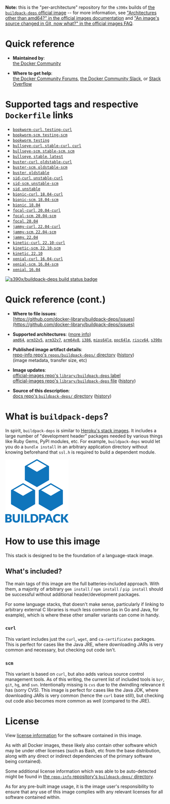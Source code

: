 <!--

********************************************************************************

WARNING:

    DO NOT EDIT "buildpack-deps/README.md"

    IT IS AUTO-GENERATED

    (from the other files in "buildpack-deps/" combined with a set of templates)

********************************************************************************

-->

**Note:** this is the "per-architecture" repository for the `s390x` builds of [the `buildpack-deps` official image](https://hub.docker.com/_/buildpack-deps) -- for more information, see ["Architectures other than amd64?" in the official images documentation](https://github.com/docker-library/official-images#architectures-other-than-amd64) and ["An image's source changed in Git, now what?" in the official images FAQ](https://github.com/docker-library/faq#an-images-source-changed-in-git-now-what).

# Quick reference

-	**Maintained by**:  
	[the Docker Community](https://github.com/docker-library/buildpack-deps)

-	**Where to get help**:  
	[the Docker Community Forums](https://forums.docker.com/), [the Docker Community Slack](https://dockr.ly/slack), or [Stack Overflow](https://stackoverflow.com/search?tab=newest&q=docker)

# Supported tags and respective `Dockerfile` links

-	[`bookworm-curl`, `testing-curl`](https://github.com/docker-library/buildpack-deps/blob/84e7e46026131a108a6480e5ed2969e8acf2d4e2/debian/bookworm/curl/Dockerfile)
-	[`bookworm-scm`, `testing-scm`](https://github.com/docker-library/buildpack-deps/blob/84e7e46026131a108a6480e5ed2969e8acf2d4e2/debian/bookworm/scm/Dockerfile)
-	[`bookworm`, `testing`](https://github.com/docker-library/buildpack-deps/blob/84e7e46026131a108a6480e5ed2969e8acf2d4e2/debian/bookworm/Dockerfile)
-	[`bullseye-curl`, `stable-curl`, `curl`](https://github.com/docker-library/buildpack-deps/blob/98a5ab81d47a106c458cdf90733df0ee8beea06c/debian/bullseye/curl/Dockerfile)
-	[`bullseye-scm`, `stable-scm`, `scm`](https://github.com/docker-library/buildpack-deps/blob/65d69325ad741cea6dee20781c1faaab2e003d87/debian/bullseye/scm/Dockerfile)
-	[`bullseye`, `stable`, `latest`](https://github.com/docker-library/buildpack-deps/blob/65d69325ad741cea6dee20781c1faaab2e003d87/debian/bullseye/Dockerfile)
-	[`buster-curl`, `oldstable-curl`](https://github.com/docker-library/buildpack-deps/blob/98a5ab81d47a106c458cdf90733df0ee8beea06c/debian/buster/curl/Dockerfile)
-	[`buster-scm`, `oldstable-scm`](https://github.com/docker-library/buildpack-deps/blob/65d69325ad741cea6dee20781c1faaab2e003d87/debian/buster/scm/Dockerfile)
-	[`buster`, `oldstable`](https://github.com/docker-library/buildpack-deps/blob/65d69325ad741cea6dee20781c1faaab2e003d87/debian/buster/Dockerfile)
-	[`sid-curl`, `unstable-curl`](https://github.com/docker-library/buildpack-deps/blob/98a5ab81d47a106c458cdf90733df0ee8beea06c/debian/sid/curl/Dockerfile)
-	[`sid-scm`, `unstable-scm`](https://github.com/docker-library/buildpack-deps/blob/65d69325ad741cea6dee20781c1faaab2e003d87/debian/sid/scm/Dockerfile)
-	[`sid`, `unstable`](https://github.com/docker-library/buildpack-deps/blob/65d69325ad741cea6dee20781c1faaab2e003d87/debian/sid/Dockerfile)
-	[`bionic-curl`, `18.04-curl`](https://github.com/docker-library/buildpack-deps/blob/98a5ab81d47a106c458cdf90733df0ee8beea06c/ubuntu/bionic/curl/Dockerfile)
-	[`bionic-scm`, `18.04-scm`](https://github.com/docker-library/buildpack-deps/blob/65d69325ad741cea6dee20781c1faaab2e003d87/ubuntu/bionic/scm/Dockerfile)
-	[`bionic`, `18.04`](https://github.com/docker-library/buildpack-deps/blob/98a5ab81d47a106c458cdf90733df0ee8beea06c/ubuntu/bionic/Dockerfile)
-	[`focal-curl`, `20.04-curl`](https://github.com/docker-library/buildpack-deps/blob/98a5ab81d47a106c458cdf90733df0ee8beea06c/ubuntu/focal/curl/Dockerfile)
-	[`focal-scm`, `20.04-scm`](https://github.com/docker-library/buildpack-deps/blob/65d69325ad741cea6dee20781c1faaab2e003d87/ubuntu/focal/scm/Dockerfile)
-	[`focal`, `20.04`](https://github.com/docker-library/buildpack-deps/blob/98a5ab81d47a106c458cdf90733df0ee8beea06c/ubuntu/focal/Dockerfile)
-	[`jammy-curl`, `22.04-curl`](https://github.com/docker-library/buildpack-deps/blob/e2fc735283ba4e96efc3e4acf2b74bc3eccbf327/ubuntu/jammy/curl/Dockerfile)
-	[`jammy-scm`, `22.04-scm`](https://github.com/docker-library/buildpack-deps/blob/e2fc735283ba4e96efc3e4acf2b74bc3eccbf327/ubuntu/jammy/scm/Dockerfile)
-	[`jammy`, `22.04`](https://github.com/docker-library/buildpack-deps/blob/e2fc735283ba4e96efc3e4acf2b74bc3eccbf327/ubuntu/jammy/Dockerfile)
-	[`kinetic-curl`, `22.10-curl`](https://github.com/docker-library/buildpack-deps/blob/c96f4f3e1d5bc19fba5c652f57af0a35bb929718/ubuntu/kinetic/curl/Dockerfile)
-	[`kinetic-scm`, `22.10-scm`](https://github.com/docker-library/buildpack-deps/blob/c96f4f3e1d5bc19fba5c652f57af0a35bb929718/ubuntu/kinetic/scm/Dockerfile)
-	[`kinetic`, `22.10`](https://github.com/docker-library/buildpack-deps/blob/c96f4f3e1d5bc19fba5c652f57af0a35bb929718/ubuntu/kinetic/Dockerfile)
-	[`xenial-curl`, `16.04-curl`](https://github.com/docker-library/buildpack-deps/blob/93d2a6f64abe6787b7dd25c7d5322af1fa2e3f55/ubuntu/xenial/curl/Dockerfile)
-	[`xenial-scm`, `16.04-scm`](https://github.com/docker-library/buildpack-deps/blob/65d69325ad741cea6dee20781c1faaab2e003d87/ubuntu/xenial/scm/Dockerfile)
-	[`xenial`, `16.04`](https://github.com/docker-library/buildpack-deps/blob/98a5ab81d47a106c458cdf90733df0ee8beea06c/ubuntu/xenial/Dockerfile)

[![s390x/buildpack-deps build status badge](https://img.shields.io/jenkins/s/https/doi-janky.infosiftr.net/job/multiarch/job/s390x/job/buildpack-deps.svg?label=s390x/buildpack-deps%20%20build%20job)](https://doi-janky.infosiftr.net/job/multiarch/job/s390x/job/buildpack-deps/)

# Quick reference (cont.)

-	**Where to file issues**:  
	[https://github.com/docker-library/buildpack-deps/issues](https://github.com/docker-library/buildpack-deps/issues)

-	**Supported architectures**: ([more info](https://github.com/docker-library/official-images#architectures-other-than-amd64))  
	[`amd64`](https://hub.docker.com/r/amd64/buildpack-deps/), [`arm32v5`](https://hub.docker.com/r/arm32v5/buildpack-deps/), [`arm32v7`](https://hub.docker.com/r/arm32v7/buildpack-deps/), [`arm64v8`](https://hub.docker.com/r/arm64v8/buildpack-deps/), [`i386`](https://hub.docker.com/r/i386/buildpack-deps/), [`mips64le`](https://hub.docker.com/r/mips64le/buildpack-deps/), [`ppc64le`](https://hub.docker.com/r/ppc64le/buildpack-deps/), [`riscv64`](https://hub.docker.com/r/riscv64/buildpack-deps/), [`s390x`](https://hub.docker.com/r/s390x/buildpack-deps/)

-	**Published image artifact details**:  
	[repo-info repo's `repos/buildpack-deps/` directory](https://github.com/docker-library/repo-info/blob/master/repos/buildpack-deps) ([history](https://github.com/docker-library/repo-info/commits/master/repos/buildpack-deps))  
	(image metadata, transfer size, etc)

-	**Image updates**:  
	[official-images repo's `library/buildpack-deps` label](https://github.com/docker-library/official-images/issues?q=label%3Alibrary%2Fbuildpack-deps)  
	[official-images repo's `library/buildpack-deps` file](https://github.com/docker-library/official-images/blob/master/library/buildpack-deps) ([history](https://github.com/docker-library/official-images/commits/master/library/buildpack-deps))

-	**Source of this description**:  
	[docs repo's `buildpack-deps/` directory](https://github.com/docker-library/docs/tree/master/buildpack-deps) ([history](https://github.com/docker-library/docs/commits/master/buildpack-deps))

# What is `buildpack-deps`?

In spirit, `buildpack-deps` is similar to [Heroku's stack images](https://github.com/heroku/stack-images/blob/master/bin/cedar.sh). It includes a large number of "development header" packages needed by various things like Ruby Gems, PyPI modules, etc. For example, `buildpack-deps` would let you do a `bundle install` in an arbitrary application directory without knowing beforehand that `ssl.h` is required to build a dependent module.

![logo](https://raw.githubusercontent.com/docker-library/docs/01c12653951b2fe592c1f93a13b4e289ada0e3a1/buildpack-deps/logo.png)

# How to use this image

This stack is designed to be the foundation of a language-stack image.

## What's included?

The main tags of this image are the full batteries-included approach. With them, a majority of arbitrary `gem install` / `npm install` / `pip install` should be successful without additional header/development packages.

For some language stacks, that doesn't make sense, particularly if linking to arbitrary external C libraries is much less common (as in Go and Java, for example), which is where these other smaller variants can come in handy.

### `curl`

This variant includes just the `curl`, `wget`, and `ca-certificates` packages. This is perfect for cases like the Java JRE, where downloading JARs is very common and necessary, but checking out code isn't.

### `scm`

This variant is based on `curl`, but also adds various source control management tools. As of this writing, the current list of included tools is `bzr`, `git`, `hg`, and `svn`. Intentionally missing is `cvs` due to the dwindling relevance it has (sorry CVS). This image is perfect for cases like the Java JDK, where downloading JARs is very common (hence the `curl` base still), but checking out code also becomes more common as well (compared to the JRE).

# License

View [license information](https://www.debian.org/social_contract#guidelines) for the software contained in this image.

As with all Docker images, these likely also contain other software which may be under other licenses (such as Bash, etc from the base distribution, along with any direct or indirect dependencies of the primary software being contained).

Some additional license information which was able to be auto-detected might be found in [the `repo-info` repository's `buildpack-deps/` directory](https://github.com/docker-library/repo-info/tree/master/repos/buildpack-deps).

As for any pre-built image usage, it is the image user's responsibility to ensure that any use of this image complies with any relevant licenses for all software contained within.
